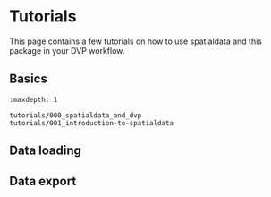 # Tutorials

This page contains a few tutorials on how to use spatialdata and this package in your DVP workflow.

## Basics

```{toctree}
:maxdepth: 1

tutorials/000_spatialdata_and_dvp
tutorials/001_introduction-to-spatialdata
```

## Data loading

## Data export
